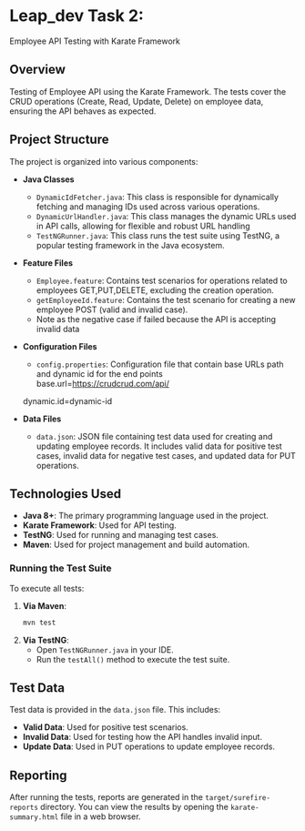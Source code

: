 
# Leap_dev Task 2:

 Employee API Testing with Karate Framework

## Overview

 Testing of Employee API using the Karate Framework. The tests cover the CRUD operations (Create, Read, Update, Delete) on employee data, ensuring the API behaves as expected.

## Project Structure

The project is organized into various components:

- **Java Classes**
  - `DynamicIdFetcher.java`: This class is responsible for dynamically fetching and managing IDs used across various operations.
  - `DynamicUrlHandler.java`: This class manages the dynamic URLs used in API calls, allowing for flexible and robust URL handling 
  - `TestNGRunner.java`: This class runs the test suite using TestNG, a popular testing framework in the Java ecosystem.

- **Feature Files**
  - `Employee.feature`: Contains test scenarios for operations related to employees GET,PUT,DELETE, excluding the creation operation.
  - `getEmployeeId.feature`: Contains the test scenario for creating a new employee POST (valid and invalid case).
  * Note as the negative case if failed because the API is accepting invalid data 

- **Configuration Files**
  - `config.properties`: Configuration file that contain base URLs path and dynamic id for the end points
  base.url=https://crudcrud.com/api/

  dynamic.id=dynamic-id

- **Data Files**
  - `data.json`: JSON file containing test data used for creating and updating employee records. It includes valid data for positive test cases, invalid data for negative test cases, and updated data for PUT operations.

## Technologies Used

- **Java 8+**: The primary programming language used in the project.
- **Karate Framework**: Used for API testing.
- **TestNG**: Used for running and managing test cases.
- **Maven**: Used for project management and build automation.


### Running the Test Suite

To execute all tests:

1. **Via Maven**:
   ```bash
   mvn test
   ```
2. **Via TestNG**:
   - Open `TestNGRunner.java` in your IDE.
   - Run the `testAll()` method to execute the test suite.

## Test Data

Test data is provided in the `data.json` file. This includes:

- **Valid Data**: Used for positive test scenarios.
- **Invalid Data**: Used for testing how the API handles invalid input.
- **Update Data**: Used in PUT operations to update employee records.

## Reporting

After running the tests, reports are generated in the `target/surefire-reports` directory. You can view the results by opening the `karate-summary.html` file in a web browser.

